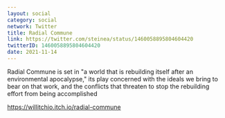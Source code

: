 ```yaml
---
layout: social
category: social
network: Twitter
title: Radial Commune
link: https://twitter.com/steinea/status/1460058895804604420
twitterID: 1460058895804604420
date: 2021-11-14
---
```


Radial Commune is set in "a world that is rebuilding itself after an environmental apocalypse," its play concerned with the ideals we bring to bear on that work, and the conflicts that threaten to stop the rebuilding effort from being accomplished

<https://willitchio.itch.io/radial-commune>
